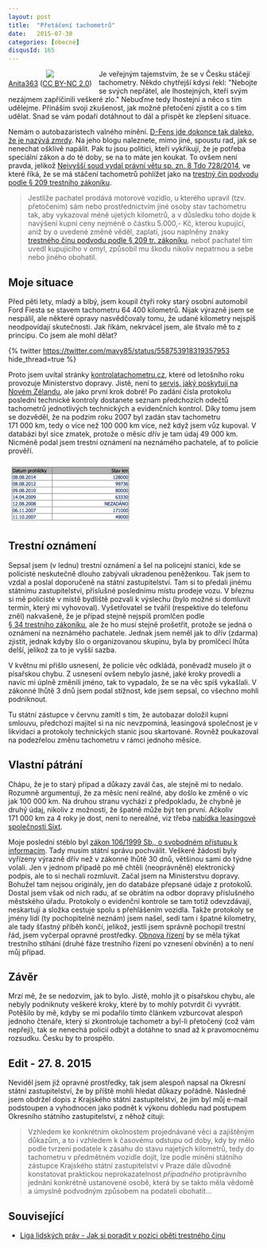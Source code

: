 ```yaml
---
layout: post
title:  "Přetáčení tachometrů"
date:   2015-07-30
categories: [obecné]
disqusId: 165
---
```

<div style="float: left; margin: 0 1em 1em 0; text-align: center;"><a href="https://www.flickr.com/photos/anitagould/98690837"><img src="https://farm1.staticflickr.com/43/98690837_3fe8220454_m.jpg" /></a><br/><a href="https://www.flickr.com/photos/anitagould/98690837">Anita363</a> (<a href="https://creativecommons.org/licenses/by-nc/2.0/">CC BY-NC 2.0</a>)</div>Je veřejným tajemstvím, že se v Česku stáčejí tachometry. Někdo chytřejší kdysi řekl: "Nebojte se svých nepřátel, ale lhostejných, kteří svým nezájmem zapříčinili veškeré zlo." Nebuďme tedy lhostejní a něco s tím udělejme. Přináším svoji zkušenost, jak možné přetočení zjistit a co s tím udělat. Snad se vám podaří dotáhnout to dál a přispět ke zlepšení situace.

<div style="clear: both"></div>
<!--more-->

Nemám o autobazaristech valného mínění. <a href="http://www.dfens-cz.com/view.php?cisloclanku=2004081502">D-Fens jde dokonce tak daleko, že je nazývá zmrdy</a>. Na jeho blogu naleznete, mimo jiné, spoustu rad, jak se nenechat ošklivě napálit. Pak tu jsou politici, kteří vykřikují, že je potřeba speciální zákon a do té doby, se na to máte jen koukat. To ovšem není pravda, jelikož <a href="http://www.nsoud.cz/judikaturans_new/ns_web.nsf/web/proverejnostamedia~tiskovezpravy~pravni_veta___prodej_vozidel_s_pretocenym_tachometrem~?open&lng=cz">Nejvyšší soud vydal právní větu sp. zn. 8 Tdo 728/2014</a>, ve které říká, že se má stáčení tachometrů pohlížet jako na <a href="http://www.zakonyprolidi.cz/cs/2009-40#p209">trestný čin podvodu podle §&nbsp;209 trestního zákoníku</a>.

<blockquote>Jestliže pachatel prodává motorové vozidlo, u kterého upravil (tzv. přetočením) sám nebo prostřednictvím jiné osoby stav tachometru tak, aby vykazoval méně ujetých kilometrů, a v důsledku toho dojde k navýšení kupní ceny nejméně o částku 5.000,- Kč, kterou kupující, aniž by o uvedené změně věděl, zaplatí, jsou naplněny znaky <a href="http://www.zakonyprolidi.cz/cs/2009-40#p209">trestného činu podvodu podle §&nbsp;209&nbsp;tr.&nbsp;zákoníku</a>, neboť pachatel tím uvedl kupujícího v omyl, způsobil mu škodu nikoliv nepatrnou a sebe nebo jiného obohatil.
</blockquote>

Moje situace
------

Před pěti lety, mladý a blbý, jsem koupil čtyři roky starý osobní automobil Ford Fiesta se stavem tachometru 64&nbsp;400 kilometrů. Nijak výrazně jsem se nespálil, ale některé opravy nasvědčovaly tomu, že udané kilometry nejspíš neodpovídají skutečnosti. Jak říkám, nekrvácel jsem, ale štvalo mě to z principu. Co jsem ale mohl dělat?

{% twitter https://twitter.com/mavy85/status/558753918319357953 hide_thread=true %}

Proto jsem uvítal stránky <a href="http://kontrolatachometru.cz/">kontrolatachometru.cz</a>, které od letošního roku provozuje Ministerstvo dopravy. Jistě, není to <a href="http://www.carjam.co.nz/sample/?plate=NZ">servis, jaký poskytují na Novém Zélandu</a>, ale jako první krok dobré! Po zadání čísla protokolu poslední technické kontroly dostanete seznam předchozích odečtů tachometrů jednotlivých technických a evidenčních kontrol. Díky tomu jsem se dozvěděl, že na podzim roku 2007 byl zadán stav tachometru 171&nbsp;000&nbsp;km, tedy o více než 100&nbsp;000&nbsp;km více, než když jsem vůz kupoval. V databázi byl sice zmatek, protože o měsíc dřív je tam údaj 49&nbsp;000&nbsp;km. Nicméně podal jsem trestní oznámení na neznámého pachatele, ať to policie prověří.
 
![](/assets/2015-07-30/20150730-tachometr.PNG)

Trestní oznámení
------

Sepsal jsem (v lednu) trestní oznámení a šel na policejní stanici, kde se policisté neskutečně dlouho zabývali ukradenou peněženkou. Tak jsem to vzdal a poslal doporučeně na státní zastupitelství. Tam si to předali jinému státnímu zastupitelství, příslušné poslednímu místu prodeje vozu. V březnu si mě policisté v místě bydliště pozvali k výslechu (bylo možné si domluvit termín, který mi vyhovoval). Vyšetřovatel se tvářil (respektive do telefonu zněl) nakvašeně, že je případ stejně nejspíš promlčen podle <a href="http://www.zakonyprolidi.cz/cs/2009-40#p34">§&nbsp;34&nbsp;trestního&nbsp;zákoníku</a>, ale že ho musí stejně prošetřit, protože se jedná o oznámení na neznámého pachatele. Jednak jsem neměl jak to dřív (zdarma) zjistit, jednak kdyby šlo o organizovanou skupinu, byla by promlčecí lhůta delší, jelikož za to je vyšší sazba.

V květnu mi přišlo usnesení, že policie věc odkládá, poněvadž muselo jít o písařskou chybu. Z usnesení ovšem nebylo jasné, jaké kroky provedli a navíc mi úplně změnili jméno, tak to vypadalo, že se na věc spíš vykašlali. V zákonné lhůtě 3 dnů jsem podal stížnost, kde jsem sepsal, co všechno mohli podniknout.

Tu státní zástupce v červnu zamítl s tím, že autobazar doložil kupní smlouvu, předchozí majitel si na nic nevzpomíná, leasingová společnost je v likvidaci a protokoly technických stanic jsou skartované. Rovněž poukazoval na podezřelou změnu tachometru v rámci jednoho měsíce.

Vlastní pátrání
------

Chápu, že je to starý případ a důkazy zavál čas, ale stejně mi to nedalo. Rozumně argumentují, že za měsíc není reálné, aby došlo ke změně o víc jak 100&nbsp;000&nbsp;km. Na druhou stranu vychází z předpokladu, že chybně je druhý údaj, nikoliv z možnosti, že špatně může být ten první. Ačkoliv 171&nbsp;000&nbsp;km za 4&nbsp;roky je dost, není to nereálné, viz třeba <a href="http://www.autobazar.biz/ojetaautazleasingu?lng=CZ&view_type=t&sort_poz=-4&view_type=t">nabídka leasingové společnosti Sixt</a>.

Moje poslední stéblo byl <a href="http://www.zakonyprolidi.cz/cs/1999-106">zákon 106/1999 Sb., o svobodném přístupu k informacím</a>. Tady musím státní správu pochválit. Veškeré žádosti byly vyřízeny výrazně dřív než v zákonné lhůtě 30 dnů, většinou sami do týdne volali. Jen v jednom případě po mě chtěli (neoprávněně) elektronický podpis, ale to si nechali rozmluvit. Začal jsem na Ministerstvu dopravy. Bohužel tam nejsou originály, jen do databáze přepsané údaje z protokolů. Dostal jsem však od nich radu, ať se obrátím na odbor dopravy příslušného městského úřadu. Protokoly o evidenční kontrole se tam totiž odevzdávají, neskartují a složka cestuje spolu s přehlášením vozidla. Takže protokoly se jmény lidí (ty pochopitelně neznám) jsem našel, sedí tam i špatné kilometry, ale tady šťastný příběh končí, jelikož, jestli jsem správně pochopil trestní řád, jsem vyčerpal opravné prostředky. <a href="http://www.zakonyprolidi.cz/cs/1961-141#p277">Obnova řízení</a> by se měla týkat trestního stíhání (druhé fáze trestního řízení po vznesení obviněn) a to není můj případ.

Závěr
------

Mrzí mě, že se nedozvím, jak to bylo. Jistě, mohlo jít o písařskou chybu, ale nebyly podniknuty veškeré kroky, které by to mohly potvrdit či vyvrátit. Potěšilo by mě, kdyby se mi podařilo tímto článkem vzburcovat alespoň jednoho čtenáře, který si zkontroluje tachometr a byl-li přetočený (což vám nepřeji), tak se nenechá policií odbýt a dotáhne to snad až k pravomocnému rozsudku. Česku by to prospělo.

<a name="ksz"></a>

Edit - 27. 8. 2015
------

Neviděl jsem již opravné prostředky, tak jsem alespoň napsal na Okresní státní zastupitelství, že by příště mohli hledat důkazy pořádně. Následně jsem obdržel dopis z Krajského státní zastupitelství, že jim byl můj e-mail podstoupen a vyhodnocen jako podnět k výkonu dohledu nad postupem Okresního státního zastupitelství, z něhož cituji:

<blockquote>Vzhledem ke konkrétním okolnostem projednávané věci a zajištěným důkazům, a to i vzhledem k časovému odstupu od doby, kdy by mělo podle tvrzení podatele k zásahu do stavu najetých kilometrů, tedy do tachometru v předmětném vozidle dojít, lze podle mínění státního zástupce  Krajského státní zastupitelství v Praze dále důvodně konstatovat praktickou neprokazatelnost <em>případného</em> protiprávního jednání konkrétně ustanovené osobě, která by se takto měla vědomě a úmyslně podvodným způsobem na podateli obohatit...</blockquote>

Související
------

* <a href="http://llp.cz/publikace/jak-si-poradit-v-pozici-obeti-trestneho-cinu/">Liga lidských práv - Jak si poradit v pozici oběti trestného 
činu</a>